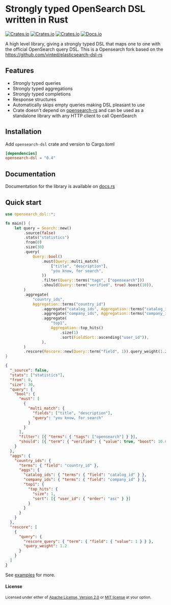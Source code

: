 # Strongly typed OpenSearch DSL written in Rust

[![Crates.io](https://img.shields.io/crates/v/opensearch-dsl)](https://crates.io/crates/opensearch-dsl)
[![Crates.io](https://img.shields.io/crates/l/opensearch-dsl)](https://crates.io/crates/opensearch-dsl)
[![Crates.io](https://img.shields.io/crates/d/opensearch-dsl)](https://crates.io/crates/opensearch-dsl)
[![Docs.io](https://docs.rs/opensearch-dsl/badge.svg)](https://docs.rs/opensearch-dsl)

A high level library, giving a strongly typed DSL that maps one to one with the official OpenSearch query DSL.
This is a Opensearch fork based on the https://github.com/vinted/elasticsearch-dsl-rs

## Features

- Strongly typed queries
- Strongly typed aggregations
- Strongly typed completions
- Response structures
- Automatically skips empty queries making DSL pleasant to use
- Crate doesn't depend on [opensearch-rs](https://github.com/opensearch/opensearch-rs) and can
  be used as a standalone library with any HTTP client to call OpenSearch

## Installation

Add `opensearch-dsl` crate and version to Cargo.toml

```toml
[dependencies]
opensearch-dsl = "0.4"
```

## Documentation

Documentation for the library is available on [docs.rs](https://docs.rs/opensearch-dsl)

## Quick start

```rust
use opensearch_dsl::*;

fn main() {
    let query = Search::new()
        .source(false)
        .stats("statistics")
        .from(0)
        .size(30)
        .query(
            Query::bool()
                .must(Query::multi_match(
                    ["title", "description"],
                    "you know, for search",
                ))
                .filter(Query::terms("tags", ["opensearch"]))
                .should(Query::term("verified", true).boost(10)),
        )
        .aggregate(
            "country_ids",
            Aggregation::terms("country_id")
                .aggregate("catalog_ids", Aggregation::terms("catalog_id"))
                .aggregate("company_ids", Aggregation::terms("company_id"))
                .aggregate(
                    "top1",
                    Aggregation::top_hits()
                        .size(1)
                        .sort(FieldSort::ascending("user_id")),
                ),
        )
        .rescore(Rescore::new(Query::term("field", 1)).query_weight(1.2));
}
```

```json
{
  "_source": false,
  "stats": ["statistics"],
  "from": 0,
  "size": 30,
  "query": {
    "bool": {
      "must": [
        {
          "multi_match": {
            "fields": ["title", "description"],
            "query": "you know, for search"
          }
        }
      ],
      "filter": [{ "terms": { "tags": ["opensearch"] } }],
      "should": [{ "term": { "verified": { "value": true, "boost": 10.0 } } }]
    }
  },
  "aggs": {
    "country_ids": {
      "terms": { "field": "country_id" },
      "aggs": {
        "catalog_ids": { "terms": { "field": "catalog_id" } },
        "company_ids": { "terms": { "field": "company_id" } },
        "top1": {
          "top_hits": {
            "size": 1,
            "sort": [{ "user_id": { "order": "asc" } }]
          }
        }
      }
    }
  },
  "rescore": [
    {
      "query": {
        "rescore_query": { "term": { "field": { "value": 1 } } },
        "query_weight": 1.2
      }
    }
  ]
}
```

See [examples](examples) for more.

#### License

<sup>
Licensed under either of <a href="LICENSE-APACHE">Apache License, Version
2.0</a> or <a href="LICENSE-MIT">MIT license</a> at your option.
</sup>
